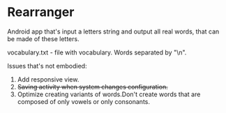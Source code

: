 # Rearranger
Android app that's input a letters string and output all real words, that can be made of these letters.

vocabulary.txt - file with vocabulary. Words separated by "\n".

Issues that's not embodied:

1. Add responsive view.
1. <del>Saving activity when system changes configuration.<del/>
1. Optimize creating variants of words.Don't create words that are composed of only vowels or only consonants.
